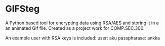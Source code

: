 # GIFSteg
A Python based tool for encrypting data using RSA/AES and storing it in a an animated Gif file. Created as a project work for COMP.SEC.300.

An example user with RSA keys is included:
user: aku
passpharase: ankka
